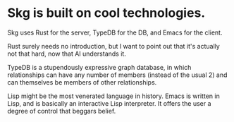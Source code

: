 # Skg is built on cool technologies.
Skg uses Rust for the server, TypeDB for the DB, and Emacs for the client.

Rust surely needs no introduction, but I want to point out that it's actually not that hard, now that AI understands it.

TypeDB is a stupendously expressive graph database, in which relationships can have any number of members (instead of the usual 2) and can themselves be members of other relationships.

Lisp might be the most venerated language in history. Emacs is written in Lisp, and is basically an interactive Lisp interpreter. It offers the user a degree of control that beggars belief.
